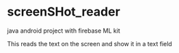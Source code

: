 # screenSHot_reader
java android project with firebase ML kit 

This reads the text on the screen and show it in a text field
